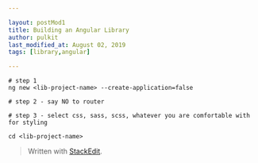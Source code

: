 ```yaml
---

layout: postMod1
title: Building an Angular Library
author: pulkit
last_modified_at: August 02, 2019
tags: [library,angular]

---
```


```
# step 1
ng new <lib-project-name> --create-application=false

# step 2 - say NO to router

# step 3 - select css, sass, scss, whatever you are comfortable with for styling

cd <lib-project-name>
```

> Written with [StackEdit](https://stackedit.io/).
<!--stackedit_data:
eyJoaXN0b3J5IjpbLTc2NTI1MTE2M119
-->